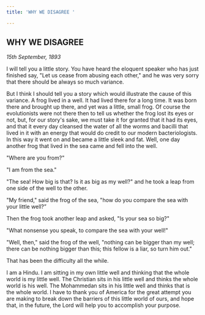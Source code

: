 ```yaml
---
title: 'WHY WE DISAGREE '

---
```





  

## WHY WE DISAGREE

*15th September, 1893*

I will tell you a little story. You have heard the eloquent speaker who
has just finished say, "Let us cease from abusing each other," and he
was very sorry that there should be always so much variance.

But I think I should tell you a story which would illustrate the cause
of this variance. A frog lived in a well. It had lived there for a long
time. It was born there and brought up there, and yet was a little,
small frog. Of course the evolutionists were not there then to tell us
whether the frog lost its eyes or not, but, for our story's sake, we
must take it for granted that it had its eyes, and that it every day
cleansed the water of all the worms and bacilli that lived in it with an
energy that would do credit to our modern bacteriologists. In this way
it went on and became a little sleek and fat. Well, one day another frog
that lived in the sea came and fell into the well.

"Where are you from?"

"I am from the sea."

"The sea! How big is that? Is it as big as my well?" and he took a leap
from one side of the well to the other.

"My friend," said the frog of the sea, "how do you compare the sea with
your little well?”

Then the frog took another leap and asked, "Is your sea so big?"

"What nonsense you speak, to compare the sea with your well!"

"Well, then," said the frog of the well, "nothing can be bigger than my
well; there can be nothing bigger than this; this fellow is a liar, so
turn him out."

That has been the difficulty all the while.

I am a Hindu. I am sitting in my own little well and thinking that the
whole world is my little well. The Christian sits in his little well and
thinks the whole world is his well. The Mohammedan sits in his little
well and thinks that is the whole world. I have to thank you of America
for the great attempt you are making to break down the barriers of this
little world of ours, and hope that, in the future, the Lord will help
you to accomplish your purpose.


